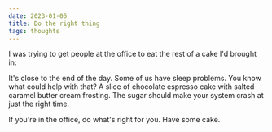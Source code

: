 ```yaml
---
date: 2023-01-05
title: Do the right thing
tags: thoughts
---
```


I was trying to get people at the office to eat the rest of a cake I'd brought in:

It's close to the end of the day. Some of us have sleep problems. You know what could help with that? A slice of chocolate espresso cake with salted caramel butter cream frosting. The sugar should make your system crash at just the right time.

If you're in the office, do what's right for you. Have some cake.